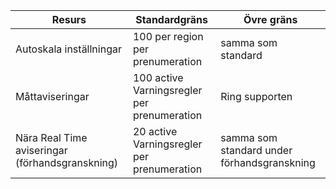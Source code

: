 | Resurs | Standardgräns | Övre gräns |
| --- | --- | --- |
| Autoskala inställningar |100 per region per prenumeration | samma som standard |
| Måttaviseringar |100 active Varningsregler per prenumeration | Ring supporten |
| Nära Real Time aviseringar (förhandsgranskning) | 20 active Varningsregler per prenumeration | samma som standard under förhandsgranskning | 
 
